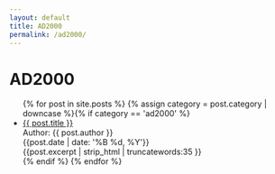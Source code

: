 ```yaml
---
layout: default
title: AD2000
permalink: /ad2000/
---
```

<h1>AD2000</h1>
<ul>
  {% for post in site.posts %}
    {% assign category = post.category | downcase %}{% if category == 'ad2000' %}
      <li>
        <a href="{{ post.url | prepend: site.baseurl }}">{{ post.title }}</a><br>
        Author: {{ post.author }}<br>
        {{post.date | date: '%B %d, %Y'}}<br>
        {{post.excerpt | strip_html | truncatewords:35 }}
      </li>
    {% endif %}
  {% endfor %}
</ul>
